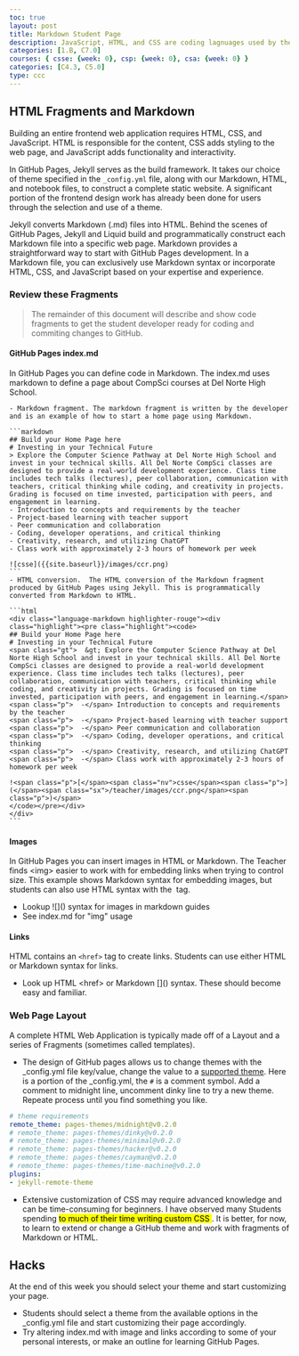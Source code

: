 ```yaml
---
toc: true
layout: post
title: Markdown Student Page
description: JavaScript, HTML, and CSS are coding lagnuages used by the GitHub Pages system. Using these languages enables student developer to add functionality to their GitHub pages site.
categories: [1.B, C7.0]
courses: { csse: {week: 0}, csp: {week: 0}, csa: {week: 0} }
categories: [C4.3, C5.0]
type: ccc
---
```


## HTML Fragments and Markdown
Building an entire frontend web application requires HTML, CSS, and JavaScript. HTML is responsible for the content, CSS adds styling to the web page, and JavaScript adds functionality and interactivity.

In GitHub Pages, Jekyll serves as the build framework. It takes our choice of theme specified in the `_config.yml` file, along with our Markdown, HTML, and notebook files, to construct a complete static website. A significant portion of the frontend design work has already been done for users through the selection and use of a theme.

Jekyll converts Markdown (.md) files into HTML. Behind the scenes of GitHub Pages, Jekyll and Liquid build and programmatically construct each Markdown file into a specific web page. Markdown provides a straightforward way to start with GitHub Pages development. In a Markdown file, you can exclusively use Markdown syntax or incorporate HTML, CSS, and JavaScript based on your expertise and experience.

### Review these Fragments
> The remainder of this document will describe and show code fragments to get the student developer ready for coding and commiting changes to GitHub.
#### GitHub Pages index.md
In GitHub Pages you can define code in Markdown. The index.md uses markdown to define a page about CompSci courses at Del Norte High School.

    - Markdown fragment. The markdown fragment is written by the developer and is an example of how to start a home page using Markdown.

    ```markdown
    ## Build your Home Page here 
    # Investing in your Technical Future
    > Explore the Computer Science Pathway at Del Norte High School and invest in your technical skills. All Del Norte CompSci classes are designed to provide a real-world development experience. Class time includes tech talks (lectures), peer collaboration, communication with teachers, critical thinking while coding, and creativity in projects. Grading is focused on time invested, participation with peers, and engagement in learning.
    - Introduction to concepts and requirements by the teacher
    - Project-based learning with teacher support
    - Peer communication and collaboration
    - Coding, developer operations, and critical thinking
    - Creativity, research, and utilizing ChatGPT
    - Class work with approximately 2-3 hours of homework per week

    ![csse]({{site.baseurl}}/images/ccr.png)
    ```
    - HTML conversion.  The HTML conversion of the Markdown fragment produced by GitHub Pages using Jekyll. This is programmatically converted from Markdown to HTML.

    ```html
    <div class="language-markdown highlighter-rouge"><div class="highlight"><pre class="highlight"><code>  
    ## Build your Home Page here 
    # Investing in your Technical Future
    <span class="gt">  &gt; Explore the Computer Science Pathway at Del Norte High School and invest in your technical skills. All Del Norte CompSci classes are designed to provide a real-world development experience. Class time includes tech talks (lectures), peer collaboration, communication with teachers, critical thinking while coding, and creativity in projects. Grading is focused on time invested, participation with peers, and engagement in learning.</span>
    <span class="p">  -</span> Introduction to concepts and requirements by the teacher
    <span class="p">  -</span> Project-based learning with teacher support
    <span class="p">  -</span> Peer communication and collaboration
    <span class="p">  -</span> Coding, developer operations, and critical thinking
    <span class="p">  -</span> Creativity, research, and utilizing ChatGPT
    <span class="p">  -</span> Class work with approximately 2-3 hours of homework per week

    !<span class="p">[</span><span class="nv">csse</span><span class="p">](</span><span class="sx">/teacher/images/ccr.png</span><span class="p">)</span>
    </code></pre></div>    
    </div>
    ```

#### Images
In GitHub Pages you can insert images in HTML or Markdown.  The Teacher finds \<img\> easier to work with for embedding links when trying to control size.  This example shows Markdown syntax for embedding images, but students can also use HTML syntax with the <img> tag.
- Lookup !\[\]\(\) syntax for images in markdown guides
- See index.md for "img" usage


#### Links
HTML contains an ```<href>``` tag to create links. Students can use either HTML or Markdown syntax for links.
- Look up HTML \<href\> or Markdown \[\]\(\) syntax.  These should become easy and familiar.


### Web Page Layout
A complete HTML Web Application is typically made off of a Layout and a series of Fragments (sometimes called templates).  
- The design of GitHub pages allows us to change themes with the _config.yml file key/value, change the value to a [supported theme](https://pages.github.com/themes/).  Here is a portion of the _config.yml, the ```#``` is a comment symbol.  Add a comment to midnight line, uncomment dinky line to try a new theme. Repeate process until you find something you like.  

```yml
# theme requirements
remote_theme: pages-themes/midnight@v0.2.0
# remote_theme: pages-themes/dinky@v0.2.0
# remote_theme: pages-themes/minimal@v0.2.0
# remote_theme: pages-themes/hacker@v0.2.0
# remote_theme: pages-themes/cayman@v0.2.0
# remote_theme: pages-themes/time-machine@v0.2.0
plugins:
- jekyll-remote-theme
```
- Extensive customization of CSS may require advanced knowledge and can be time-consuming for beginners. I have observed many Students spending  <mark>to much of their time writing custom CSS </mark>.  It is better, for now, to learn to extend or change a GitHub theme and work with fragments of Markdown or HTML.


## Hacks
At the end of this week you should select your theme and start customizing your page. 
- Students should select a theme from the available options in the _config.yml file and start customizing their page accordingly.
- Try altering index.md with image and links according to some of your personal interests, or make an outline for learning GitHub Pages. 
